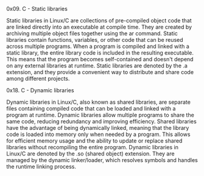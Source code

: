 0x09. C - Static libraries

Static libraries in Linux/C are collections of pre-compiled object code that are linked directly into an executable at compile time. They are created by archiving multiple object files together using the ar command. Static libraries contain functions, variables, or other code that can be reused across multiple programs. When a program is compiled and linked with a static library, the entire library code is included in the resulting executable. This means that the program becomes self-contained and doesn't depend on any external libraries at runtime. Static libraries are denoted by the .a extension, and they provide a convenient way to distribute and share code among different projects.

0x18. C - Dynamic libraries

Dynamic libraries in Linux/C, also known as shared libraries, are separate files containing compiled code that can be loaded and linked with a program at runtime. Dynamic libraries allow multiple programs to share the same code, reducing redundancy and improving efficiency. Shared libraries have the advantage of being dynamically linked, meaning that the library code is loaded into memory only when needed by a program. This allows for efficient memory usage and the ability to update or replace shared libraries without recompiling the entire program. Dynamic libraries in Linux/C are denoted by the .so (shared object) extension. They are managed by the dynamic linker/loader, which resolves symbols and handles the runtime linking process.
